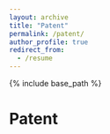 ```yaml
---
layout: archive
title: "Patent"
permalink: /patent/
author_profile: true
redirect_from:
  - /resume
---
```


{% include base_path %}

Patent
======
